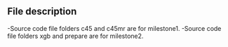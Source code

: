 File description
----------
-Source code file folders c45 and c45mr are for milestone1.
-Source code file folders xgb and prepare are for milestone2.
